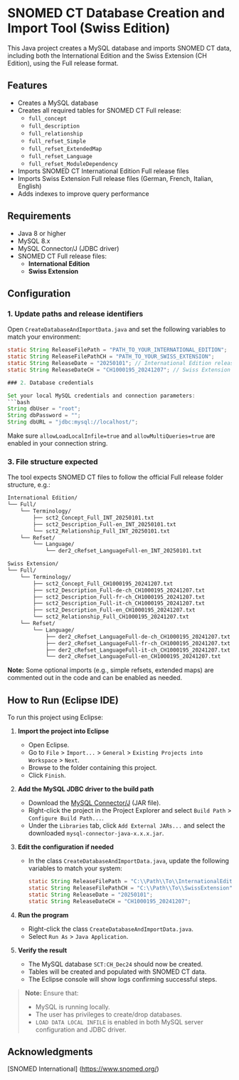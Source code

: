 # SNOMED CT Database Creation and Import Tool (Swiss Edition)

This Java project creates a MySQL database and imports SNOMED CT data, including both the International Edition and the Swiss Extension (CH Edition), using the Full release format.

## Features

- Creates a MySQL database
- Creates all required tables for SNOMED CT Full release:
  - `full_concept`
  - `full_description`
  - `full_relationship`
  - `full_refset_Simple`
  - `full_refset_ExtendedMap`
  - `full_refset_Language`
  - `full_refset_ModuleDependency`
- Imports SNOMED CT International Edition Full release files
- Imports Swiss Extension Full release files (German, French, Italian, English)
- Adds indexes to improve query performance

## Requirements

- Java 8 or higher
- MySQL 8.x
- MySQL Connector/J (JDBC driver)
- SNOMED CT Full release files:
  - **International Edition**
  - **Swiss Extension**

## Configuration

### 1. Update paths and release identifiers

Open `CreateDatabaseAndImportData.java` and set the following variables to match your environment:

```java
static String ReleaseFilePath = "PATH_TO_YOUR_INTERNATIONAL_EDITION";
static String ReleaseFilePathCH = "PATH_TO_YOUR_SWISS_EXTENSION";
static String ReleaseDate = "20250101"; // International Edition release date
static String ReleaseDateCH = "CH1000195_20241207"; // Swiss Extension release identifier

### 2. Database credentials

Set your local MySQL credentials and connection parameters:
```bash
String dbUser = "root";
String dbPassword = "";
String dbURL = "jdbc:mysql://localhost/";
```

Make sure `allowLoadLocalInfile=true` and `allowMultiQueries=true` are enabled in your connection string.

### 3. File structure expected

The tool expects SNOMED CT files to follow the official Full release folder structure, e.g.:
```bash
International Edition/
└── Full/
    └── Terminology/
        ├── sct2_Concept_Full_INT_20250101.txt
        ├── sct2_Description_Full-en_INT_20250101.txt
        └── sct2_Relationship_Full_INT_20250101.txt
    └── Refset/
        └── Language/
            └── der2_cRefset_LanguageFull-en_INT_20250101.txt

Swiss Extension/
└── Full/
    └── Terminology/
        ├── sct2_Concept_Full_CH1000195_20241207.txt
        ├── sct2_Description_Full-de-ch_CH1000195_20241207.txt
        ├── sct2_Description_Full-fr-ch_CH1000195_20241207.txt
        ├── sct2_Description_Full-it-ch_CH1000195_20241207.txt
        ├── sct2_Description_Full-en_CH1000195_20241207.txt
        └── sct2_Relationship_Full_CH1000195_20241207.txt
    └── Refset/
        └── Language/
            ├── der2_cRefset_LanguageFull-de-ch_CH1000195_20241207.txt
            ├── der2_cRefset_LanguageFull-fr-ch_CH1000195_20241207.txt
            ├── der2_cRefset_LanguageFull-it-ch_CH1000195_20241207.txt
            └── der2_cRefset_LanguageFull-en_CH1000195_20241207.txt
```
**Note:** Some optional imports (e.g., simple refsets, extended maps) are commented out in the code and can be enabled as needed.


## How to Run (Eclipse IDE)
To run this project using Eclipse:

1. **Import the project into Eclipse**
   - Open Eclipse.
   - Go to `File` > `Import...` > `General` > `Existing Projects into Workspace` > `Next`.
   - Browse to the folder containing this project.
   - Click `Finish`.

2. **Add the MySQL JDBC driver to the build path**
   - Download the [MySQL Connector/J](https://dev.mysql.com/downloads/connector/j/) (JAR file).
   - Right-click the project in the Project Explorer and select `Build Path` > `Configure Build Path...`.
   - Under the `Libraries` tab, click `Add External JARs...` and select the downloaded `mysql-connector-java-x.x.x.jar`.

3. **Edit the configuration if needed**
   - In the class `CreateDatabaseAndImportData.java`, update the following variables to match your system:
     ```java
     static String ReleaseFilePath = "C:\\Path\\To\\InternationalEdition";
     static String ReleaseFilePathCH = "C:\\Path\\To\\SwissExtension";
     static String ReleaseDate = "20250101";
     static String ReleaseDateCH = "CH1000195_20241207";
     ```

4. **Run the program**
   - Right-click the class `CreateDatabaseAndImportData.java`.
   - Select `Run As` > `Java Application`.

5. **Verify the result**
   - The MySQL database `SCT:CH_Dec24` should now be created.
   - Tables will be created and populated with SNOMED CT data.
   - The Eclipse console will show logs confirming successful steps.

> **Note:** Ensure that:
> - MySQL is running locally.
> - The user has privileges to create/drop databases.
> - `LOAD DATA LOCAL INFILE` is enabled in both MySQL server configuration and JDBC driver.

## Acknowledgments
[SNOMED International] (https://www.snomed.org/)
